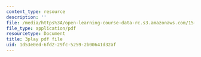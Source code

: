 ```yaml
---
content_type: resource
description: ''
file: /media/https%3A/open-learning-course-data-rc.s3.amazonaws.com/15-071-the-analytics-edge-spring-2017/1d53e0ed6fd229fc52592b00641d32af_WTuwV-rWxUc.pdf
file_type: application/pdf
resourcetype: Document
title: 3play pdf file
uid: 1d53e0ed-6fd2-29fc-5259-2b00641d32af
---
```

